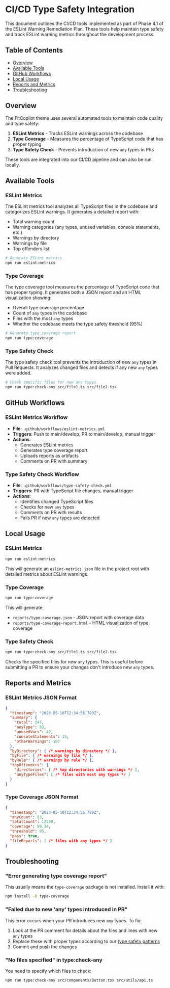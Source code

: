 # CI/CD Type Safety Integration

This document outlines the CI/CD tools implemented as part of Phase 4.1 of the ESLint Warning Remediation Plan. These tools help maintain type safety and track ESLint warning metrics throughout the development process.

## Table of Contents
- [Overview](#overview)
- [Available Tools](#available-tools)
- [GitHub Workflows](#github-workflows)
- [Local Usage](#local-usage)
- [Reports and Metrics](#reports-and-metrics)
- [Troubleshooting](#troubleshooting)

## Overview

The FitCopilot theme uses several automated tools to maintain code quality and type safety:

1. **ESLint Metrics** - Tracks ESLint warnings across the codebase
2. **Type Coverage** - Measures the percentage of TypeScript code that has proper typing
3. **Type Safety Check** - Prevents introduction of new `any` types in PRs

These tools are integrated into our CI/CD pipeline and can also be run locally.

## Available Tools

### ESLint Metrics

The ESLint metrics tool analyzes all TypeScript files in the codebase and categorizes ESLint warnings. It generates a detailed report with:

- Total warning count
- Warning categories (any types, unused variables, console statements, etc.)
- Warnings by directory
- Warnings by file
- Top offenders list

```bash
# Generate ESLint metrics
npm run eslint:metrics
```

### Type Coverage

The type coverage tool measures the percentage of TypeScript code that has proper typing. It generates both a JSON report and an HTML visualization showing:

- Overall type coverage percentage
- Count of `any` types in the codebase
- Files with the most `any` types
- Whether the codebase meets the type safety threshold (95%)

```bash
# Generate type coverage report
npm run type:coverage
```

### Type Safety Check

The type safety check tool prevents the introduction of new `any` types in Pull Requests. It analyzes changed files and detects if any new `any` types were added.

```bash
# Check specific files for new any types
npm run type:check-any src/file1.ts src/file2.tsx
```

## GitHub Workflows

### ESLint Metrics Workflow

- **File**: `.github/workflows/eslint-metrics.yml`
- **Triggers**: Push to main/develop, PR to main/develop, manual trigger
- **Actions**:
  - Generates ESLint metrics
  - Generates type coverage report
  - Uploads reports as artifacts
  - Comments on PR with summary

### Type Safety Check Workflow

- **File**: `.github/workflows/type-safety-check.yml`
- **Triggers**: PR with TypeScript file changes, manual trigger
- **Actions**:
  - Identifies changed TypeScript files
  - Checks for new `any` types
  - Comments on PR with results
  - Fails PR if new `any` types are detected

## Local Usage

### ESLint Metrics

```bash
npm run eslint:metrics
```

This will generate an `eslint-metrics.json` file in the project root with detailed metrics about ESLint warnings.

### Type Coverage

```bash
npm run type:coverage
```

This will generate:
- `reports/type-coverage.json` - JSON report with coverage data
- `reports/type-coverage-report.html` - HTML visualization of type coverage

### Type Safety Check

```bash
npm run type:check-any src/file1.ts src/file2.tsx
```

Checks the specified files for new `any` types. This is useful before submitting a PR to ensure your changes don't introduce new `any` types.

## Reports and Metrics

### ESLint Metrics JSON Format

```json
{
  "timestamp": "2023-05-10T12:34:56.789Z",
  "summary": {
    "total": 247,
    "anyType": 83,
    "unusedVars": 42,
    "consoleStatements": 15,
    "otherWarnings": 107
  },
  "byDirectory": { /* warnings by directory */ },
  "byFile": { /* warnings by file */ },
  "byRule": { /* warnings by rule */ },
  "topOffenders": {
    "directories": [ /* top directories with warnings */ ],
    "anyTypeFiles": [ /* files with most any types */ ]
  }
}
```

### Type Coverage JSON Format

```json
{
  "timestamp": "2023-05-10T12:34:56.789Z",
  "anyCount": 83,
  "totalCount": 12500,
  "coverage": 99.34,
  "threshold": 95,
  "pass": true,
  "fileReports": [ /* files with any types */ ]
}
```

## Troubleshooting

### "Error generating type coverage report"

This usually means the `type-coverage` package is not installed. Install it with:

```bash
npm install -D type-coverage
```

### "Failed due to new 'any' types introduced in PR"

This error occurs when your PR introduces new `any` types. To fix:
1. Look at the PR comment for details about the files and lines with new `any` types
2. Replace these with proper types according to our [type safety patterns](./type-safety-patterns.md)
3. Commit and push the changes

### "No files specified" in type:check-any

You need to specify which files to check:

```bash
npm run type:check-any src/components/Button.tsx src/utils/api.ts
``` 